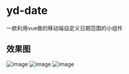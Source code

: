# yd-date
一款利用vue做的移动端自定义日期范围的小组件
## 效果图

![image](https://github.com/ydydydq/images/blob/master/yd-date/show1.png)
![image](https://github.com/ydydydq/images/blob/master/yd-date/show2.png)
![image](https://github.com/ydydydq/images/blob/master/yd-date/show2.png)
